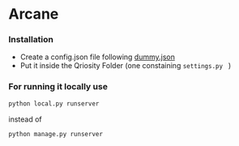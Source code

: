# Arcane 

### Installation 

- Create a config.json file following <a href="dummy.json">dummy.json</a>
- Put it inside the Qriosity Folder (one constaining ```settings.py ``` )


### For running it locally use

```sh
python local.py runserver
```

instead of

```sh
python manage.py runserver
```
